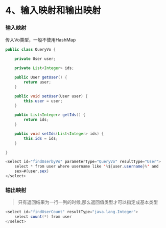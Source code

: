 # 4、输入映射和输出映射

### 输入映射

传入Vo类型，一般不使用HashMap

```java
public class QueryVo {

    private User user;

    private List<Integer> ids;

    public User getUser() {
        return user;
    }

    public void setUser(User user) {
        this.user = user;
    }

    public List<Integer> getIds() {
        return ids;
    }

    public void setIds(List<Integer> ids) {
        this.ids = ids;
    }

}
```

```java
<select id="findUserbyVo" parameterType="QueryVo" resultType="User">
    select * from user where username like '%${user.username}%' and
    sex=#{user.sex}
</select>
```

### 输出映射

> 只有返回结果为一行一列的时候,那么返回值类型才可以指定成基本类型

```java
<select id="findUserCount" resultType="java.lang.Integer">
    select count(*) from user
</select>
```



